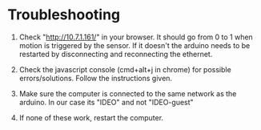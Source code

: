 Troubleshooting
============

1. Check "http://10.7.1.161/" in your browser. It should go from 0 to 1 when motion is triggered by the sensor. If it doesn't the arduino needs to be restarted by disconnecting and reconnecting the ethernet.

2. Check the javascript console (cmd+alt+j in chrome) for possible errors/solutions. Follow the instructions given.

3. Make sure the computer is connected to the same network as the arduino. In our case its "IDEO" and not "IDEO-guest"

4. If none of these work, restart the computer.
